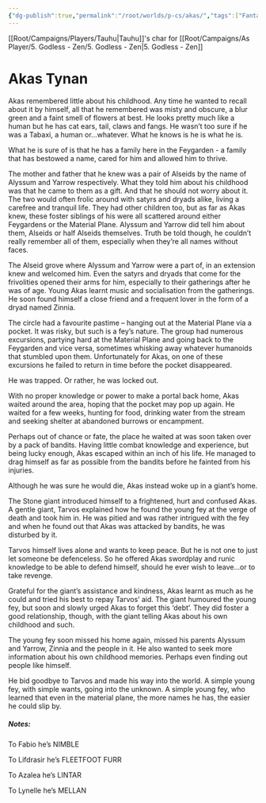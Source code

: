 ```yaml
---
{"dg-publish":true,"permalink":"/root/worlds/p-cs/akas/","tags":["Fantasy","Zen","Other"]}
---
```


[[Root/Campaigns/Players/Tauhu\|Tauhu]]'s char for [[Root/Campaigns/As Player/5. Godless - Zen/5. Godless - Zen\|5. Godless - Zen]]
# Akas Tynan

Akas remembered little about his childhood. Any time he wanted to recall about it by himself, all that he remembered was misty and obscure, a blur green and a faint smell of flowers at best. He looks pretty much like a human but he has cat ears, tail, claws and fangs. He wasn’t too sure if he was a Tabaxi, a human or...whatever. What he knows is he is what he is.

What he is sure of is that he has a family here in the Feygarden - a family that has bestowed a name, cared for him and allowed him to thrive.

The mother and father that he knew was a pair of Alseids by the name of Alyssum and Yarrow respectively. What they told him about his childhood was that he came to them as a gift. And that he should not worry about it. The two would often frolic around with satyrs and dryads alike, living a carefree and tranquil life. They had other children too, but as far as Akas knew, these foster siblings of his were all scattered around either Feygardens or the Material Plane. Alyssum and Yarrow did tell him about them, Alseids or half Alseids themselves. Truth be told though, he couldn’t really remember all of them, especially when they’re all names without faces.

The Alseid grove where Alyssum and Yarrow were a part of, in an extension knew and welcomed him. Even the satyrs and dryads that come for the frivolities opened their arms for him, especially to their gatherings after he was of age. Young Akas learnt music and socialisation from the gatherings. He soon found himself a close friend and a frequent lover in the form of a dryad named Zinnia.

The circle had a favourite pastime – hanging out at the Material Plane via a pocket. It was risky, but such is a fey’s nature. The group had numerous excursions, partying hard at the Material Plane and going back to the Feygarden and vice versa, sometimes whisking away whatever humanoids that stumbled upon them. Unfortunately for Akas, on one of these excursions he failed to return in time before the pocket disappeared.

He was trapped. Or rather, he was locked out.

With no proper knowledge or power to make a portal back home, Akas waited around the area, hoping that the pocket may pop up again. He waited for a few weeks, hunting for food, drinking water from the stream and seeking shelter at abandoned burrows or encampment.

Perhaps out of chance or fate, the place he waited at was soon taken over by a pack of bandits. Having little combat knowledge and experience, but being lucky enough, Akas escaped within an inch of his life. He managed to drag himself as far as possible from the bandits before he fainted from his injuries.

Although he was sure he would die, Akas instead woke up in a giant’s home.

The Stone giant introduced himself to a frightened, hurt and confused Akas. A gentle giant, Tarvos explained how he found the young fey at the verge of death and took him in. He was pitied and was rather intrigued with the fey and when he found out that Akas was attacked by bandits, he was disturbed by it.

Tarvos himself lives alone and wants to keep peace. But he is not one to just let someone be defenceless. So he offered Akas swordplay and runic knowledge to be able to defend himself, should he ever wish to leave...or to take revenge.

Grateful for the giant’s assistance and kindness, Akas learnt as much as he could and tried his best to repay Tarvos’ aid. The giant humoured the young fey, but soon and slowly urged Akas to forget this ‘debt’. They did foster a good relationship, though, with the giant telling Akas about his own childhood and such.

The young fey soon missed his home again, missed his parents Alyssum and Yarrow, Zinnia and the people in it. He also wanted to seek more information about his own childhood memories. Perhaps even finding out people like himself.

He bid goodbye to Tarvos and made his way into the world. A simple young fey, with simple wants, going into the unknown. A simple young fey, who learned that even in the material plane, the more names he has, the easier he could slip by.

##### Notes:

To Fabio he’s NIMBLE

To Lifdrasir he’s FLEETFOOT FURR

To Azalea he’s LINTAR

To Lynelle he’s MELLAN